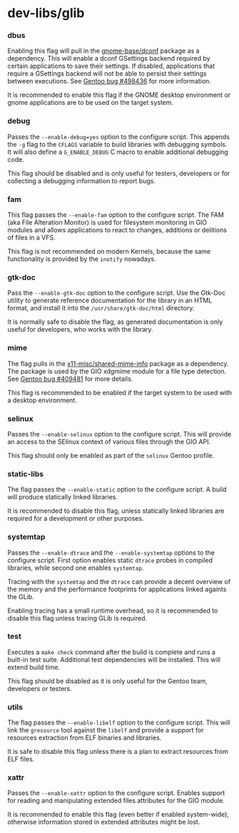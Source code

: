 # dev-libs/glib

### dbus
Enabling this flag will pull in the [gnome-base/dconf](../gnome-base/dconf.md) package as a dependency. This will enable a dconf GSettings backend required by certain applications to save their settings. If disabled, applications that require a GSettings backend will not be able to persist their settings between executions. See [Gentoo bug #498436](https://bugs.gentoo.org/498436) for more information.

It is recommended to enable this flag if the GNOME desktop environment or gnome applications are to be used on the target system.

### debug
Passes the `--enable-debug=yes` option to the configure script. This appends the `-g` flag to the `CFLAGS` variable to build libraries with debugging symbols. It will also define a `G_ENABLE_DEBUG` C macro to enable additional debugging code.

This flag should be disabled and is only useful for testers, developers or for collecting a debugging information to report bugs.

### fam
This flag passes the `--enable-fam` option to the configure script. The FAM (aka File Alteration Monitor) is used for filesystem monitoring in GIO modules and allows applications to react to changes, additions or delitions of files in a VFS.

This flag is not recommended on modern Kernels, because the same functionality is provided by the `inotify` nowadays.

### gtk-doc
Pass the `--enable-gtk-doc` option to the configure script. Use the Gtk-Doc utility to generate reference documentation for the library in an HTML format, and install it into the `/usr/share/gtk-doc/html` directory.

It is normally safe to disable the flag, as generated documentation is only useful for developers, who works with the library.

### mime
The flag pulls in the [x11-misc/shared-mime-info](../x11-misc/shared-mime-info.md) package as a dependency. The package is used by the GIO xdgmime module for a file type detection. See [Gentoo bug #409481](https://bugs.gentoo.org/409481) for more details.

This flag is recommended to be enabled if the target system to be used with a desktop environment.

### selinux
Passes the `--enable-selinux` option to the configure script. This will provide an access to the SElinux context of various files through the GIO API.

This flag should only be enabled as part of the `selinux` Gentoo profile.

### static-libs
The flag passes the `--enable-static` option to the configure script. A build will produce statically linked libraries.

It is recommended to disable this flag, unless statically linked libraries are required for a development or other purposes.

### systemtap
Passes the `--enable-dtrace` and the `--enable-systemtap` options to the configure script. First option enables static `dtrace` probes in compiled libraries, while second one enables `systemtap`.

Tracing with the `systemtap` and the `dtrace` can provide a decent overview of the memory and the performance footprints for applications linked againts the GLib.

Enabling tracing has a small runtime overhead, so it is recommended to disable this flag unless tracing GLib is required.

### test
Executes a `make check` command after the build is complete and runs a built-in test suite. Additional test dependencies will be installed. This will extend build time.

This flag should be disabled as it is only useful for the Gentoo team, developers or testers.

### utils
The flag passes the `--enable-libelf` option to the configure script. This will link the `gresource` tool against the `libelf` and provide a support for resources extraction from ELF binaries and libraries.

It is safe to disable this flag unless there is a plan to extract resources from ELF files.

### xattr
Passes the `--enable-xattr` option to the configure script. Enables support for reading and manipulating extended files attributes for the GIO module.

It is recommended to enable this flag (even better if enabled system-wide), otherwise information stored in extended attributes might be lost.
